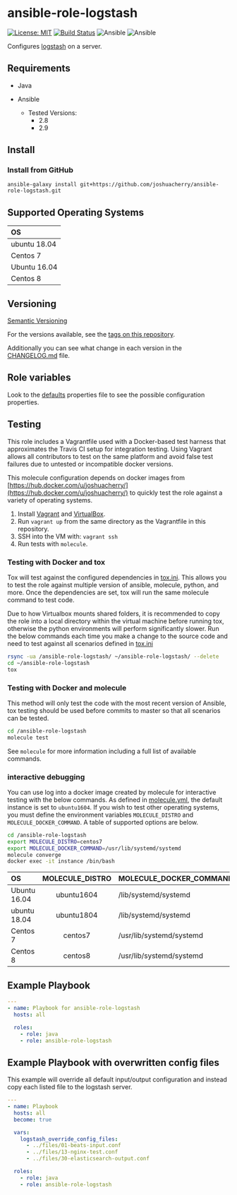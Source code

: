 # ansible-role-logstash

[![License: MIT](https://img.shields.io/badge/License-MIT-yellow.svg)](https://opensource.org/licenses/MIT)
[![Build Status](https://travis-ci.org/joshuacherry/ansible-role-logstash.svg?branch=master)](https://travis-ci.org/joshuacherry/ansible-role-logstash)
![Ansible](https://img.shields.io/badge/ansible-2.8-blue.svg)
![Ansible](https://img.shields.io/badge/ansible-2.9-blue.svg)

Configures [logstash](https://www.elastic.co/logstash) on a server.

## Requirements

- Java

- Ansible
  - Tested Versions:
    - 2.8
    - 2.9

## Install

### Install from GitHub

`ansible-galaxy install git+https://github.com/joshuacherry/ansible-role-logstash.git`

## Supported Operating Systems

| OS            |
| :------------ |
| ubuntu 18.04  |
| Centos 7      |
| Ubuntu 16.04  |
| Centos 8      |

## Versioning

[Semantic Versioning](http://semver.org/)

For the versions available, see the [tags on this repository](https://github.com/joshuacherry/ansible-role-logstash/tags).

Additionally you can see what change in each version in the [CHANGELOG.md](CHANGELOG.md) file.

## Role variables

Look to the [defaults](defaults/main.yml) properties file to see the possible configuration properties.

## Testing

This role includes a Vagrantfile used with a Docker-based test harness that approximates the Travis CI setup for integration testing. Using Vagrant allows all contributors to test on the same platform and avoid false test failures due to untested or incompatible docker versions.

This molecule configuration depends on docker images from [https://hub.docker.com/u/joshuacherry/](https://hub.docker.com/u/joshuacherry/) to quickly test the role against a variety of operating systems.

1. Install [Vagrant](https://www.vagrantup.com/) and [VirtualBox](https://www.virtualbox.org/).
1. Run `vagrant up` from the same directory as the Vagrantfile in this repository.
1. SSH into the VM with: `vagrant ssh`
1. Run tests with `molecule`.

### Testing with Docker and tox

Tox will test against the configured dependencies in [tox.ini](tox.ini). This allows you to test the role against multiple version of ansible, molecule, python, and more. Once the dependencies are set, tox will run the same molecule command to test code.

Due to how Virtualbox mounts shared folders, it is recommended to copy the role into a local directory within the virtual machine before running tox, otherwise the python environments will perform significantly slower. Run the below commands each time you make a change to the source code and need to test against all scenarios defined in [tox.ini](tox.ini)

```bash
rsync -ua /ansible-role-logstash/ ~/ansible-role-logstash/ --delete
cd ~/ansible-role-logstash
tox
```

### Testing with Docker and molecule

This method will only test the code with the most recent version of Ansible, tox testing should be used before commits to master so that all scenarios can be tested.

```bash
cd /ansible-role-logstash
molecule test
```

See `molecule` for more information including a full list of available commands.

### interactive debugging

You can use log into a docker image created by molecule for interactive testing with the below commands. As defined in [molecule.yml](molecule/default/molecule.yml), the default instance is set to `ubuntu1604`. If you wish to test other operating systems, you must define the environment variables `MOLECULE_DISTRO` and `MOLECULE_DOCKER_COMMAND`. A table of supported options are below.

```bash
cd /ansible-role-logstash
export MOLECULE_DISTRO=centos7
export MOLECULE_DOCKER_COMMAND=/usr/lib/systemd/systemd
molecule converge
docker exec -it instance /bin/bash
```

| OS            | MOLECULE_DISTRO | MOLECULE_DOCKER_COMMAND  |
| :------------ | :-------------: | :----------------------- |
| Ubuntu 16.04  | ubuntu1604      | /lib/systemd/systemd     |
| ubuntu 18.04  | ubuntu1804      | /lib/systemd/systemd     |
| Centos 7      | centos7         | /usr/lib/systemd/systemd |
| Centos 8      | centos8         | /usr/lib/systemd/systemd |

## Example Playbook

```yaml
---
- name: Playbook for ansible-role-logstash
  hosts: all

  roles:
    - role: java
    - role: ansible-role-logstash
```

## Example Playbook with overwritten config files

This example will override all default input/output configuration and instead copy each listed file to the logstash server.

```yaml
---
- name: Playbook
  hosts: all
  become: true

  vars:
    logstash_override_config_files:
      - ../files/01-beats-input.conf
      - ../files/13-nginx-test.conf
      - ../files/30-elasticsearch-output.conf

  roles:
    - role: java
    - role: ansible-role-logstash
```
